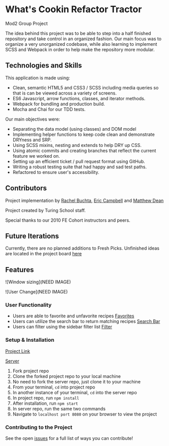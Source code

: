 # What's Cookin Refactor Tractor
 Mod2 Group Project

The idea behind this project was to be able to step into a half finished repository and take control in an organized fashion. Our main focus was to organize a very unorganized codebase, while also learning to implement SCSS and Webpack in order to help make the repository more modular.

## Technologies and Skills

This application is made using:
  * Clean, semantic HTML5 and CSS3 / SCSS including media queries so that is can be viewed across a variety of screens.
  * ES6 Javascript, arrow functions, classes, and iterator methods.
  * Webpack for bundling and production build.
  * Mocha and Chai for our TDD tests.

Our main objectives were:

  * Separating the data model (using classes) and DOM model
  * Implementing helper functions to keep code clean and demonstrate DRYness and SRP.
  * Using SCSS mixins, nesting and extends to help DRY up CSS.
  * Using atomic commits and creating branches that reflect the current feature we worked on.
  * Setting up an efficient ticket / pull request format using GitHub.
  * Writing a robust testing suite that had happy and sad test paths.
  * Refactored to ensure user's accessibility.
  
 ## Contributors
 
 Project implementation by [Rachel Buchta](https://github.com/rachelbuchta), [Eric Campbell](https://github.com/mainlyetcetera) and [Matthew Dean](https://github.com/mattdeann) 
 
 Project created by Turing School staff.
 
 Special thanks to our 2010 FE Cohort instructors and peers.
 
 ## Future Iterations
 
 Currently, there are no planned additions to Fresh Picks.
 Unfinished ideas are located in the project board [here](https://github.com/rachelbuchta/refactor_tractor/projects/1)

 
 ## Features
 
![Window sizing](NEED IMAGE)

![User Change](NEED IMAGE)

 ### User Functionality

 * Users are able to favorite and unfavorite recipes
 [Favorites](image)
 * Users can utilize the search bar to return matching recipes
 [Search Bar](image)
 * Users can filter using the sidebar filter list
 [Filter](image)

### Setup & Installation
 
 [Project Link](https://frontend.turing.io/projects/module-2/refactor-tractor-wc.html)
 
 [Server](https://github.com/turingschool-examples/whats-cookin-api)
 
1. Fork project repo
2. Clone the forked project repo to your local machine
3. No need to fork the server repo, just clone it to your machine
4. From your terminal, `cd` into project repo
5. In another instance of your terminal, `cd` into the server repo
6. In project repo, run `npm install`
7. After installation, run `npm start`
8. In server repo, run the same two commands
9. Navigate to `localhost port 8080` on your browser to view the project

### Contributing to the Project
See the open [issues](https://github.com/rachelbuchta/refactor_tractor/issues) for a full list of ways you can contribute!
